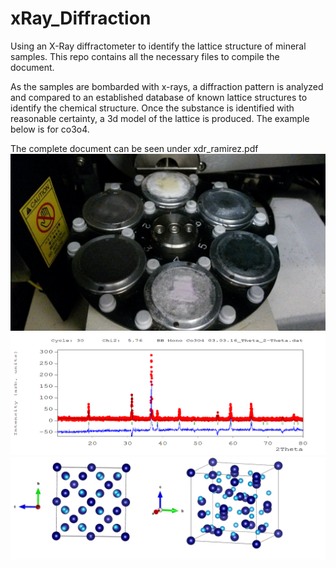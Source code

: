 # xRay_Diffraction
Using an X-Ray diffractometer to identify the lattice structure of mineral samples. This repo contains all the necessary files to compile the document. 

As the samples are bombarded with x-rays, a diffraction pattern is analyzed and compared to an established database of known lattice structures to identify the chemical structure. Once the substance is identified with reasonable certainty, a 3d model of the lattice is produced. The example below is for co3o4. 

The complete document can be seen under xdr_ramirez.pdf
![mineralSamples](samples.jpg) 
![diffractionProcess](co3o4_smart.png)
![latticeStructure](co3o4_struct_2.png)
